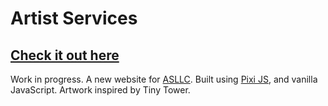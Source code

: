 # Artist Services

## [Check it out here](https://wesley.codes/asllc)

Work in progress. A new website for [ASLLC](https://artistservic.es). Built using [Pixi JS](https://pixijs.com), and vanilla JavaScript. Artwork inspired by Tiny Tower.
